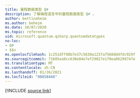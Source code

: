 ```yaml
---
title: 量程数据类型 Q#
description: 了解编程语言中的量程数据类型 Q# 。
author: bettinaheim
ms.author: beheim
ms.date: 10/07/2020
ms.topic: reference
uid: microsoft.quantum.qsharp.quantumdatatypes
no-loc:
- Q#
- $$v
ms.openlocfilehash: 1c251dff98b7e37c5630a1237a7560dd4fdc929f
ms.sourcegitcommit: 71605ea9cc630e84e7ef29027e1f0ea06299747e
ms.translationtype: MT
ms.contentlocale: zh-CN
ms.lasthandoff: 01/26/2021
ms.locfileid: "98858446"
---
```

<!---
# Quantum data types in Q#
-->

[!INCLUDE [source link](~/includes/qsharp-language/Specifications/Language/4_TypeSystem/QuantumDataTypes.md)]

